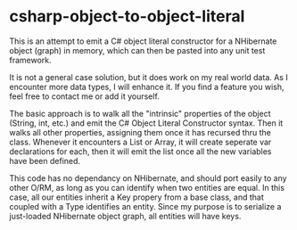 csharp-object-to-object-literal
===============================

This is an attempt to emit a C# object literal constructor for a NHibernate object (graph) in memory, which can then be pasted into any unit test framework.

It is not a general case solution, but it does work on my real world data.  As I encounter more data types, I will enhance it.  If you find a feature you wish, feel free to contact me or add it yourself.

The basic approach is to walk all the "intrinsic" properties of the object (String, int, etc.) and emit the C# Object Literal Constructor syntax.  Then it walks all other properties, assigning them once it has recursed thru the class.  Whenever it encounters a List<T> or Array, it will create seperate var declarations for each, then it will emit the list once all the new variables have been defined.

This code has no dependancy on NHibernate, and should port easily to any other O/RM, as long as you can identify when two entities are equal.  In this case, all our entities inherit a Key propery from a base class, and that coupled with a Type identifies an entity.  Since my purpose is to serialize a just-loaded NHibernate object graph, all entities will have keys.




